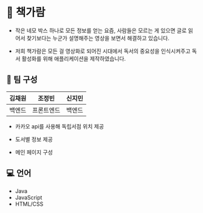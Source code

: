 # :book: 책가람
 
 - 작은 네모 박스 하나로 모든 정보를 얻는 요즘, 사람들은 모르는 게 있으면 글로 읽어서 찾기보다는 누군가 설명해주는 영상을 보면서 해결하고 있습니다.
 
 - 저희 책가람은 모든 걸 영상화로 되어진 시대에서 독서의 중요성을 인식시켜주고 독서 활성화를 위해 애플리케이션을 제작하였습니다.
 
 
## 👤 팀 구성
|김채원 | 조정빈 | 신지민 | 
| --- | --- | --- | 
| 백엔드 | 프론트엔드 | 백엔드 | 
 
- 카카오 api를 사용해 독립서점 위치 제공

- 도서별 정보 제공 

- 메인 페이지 구성

## 💻 언어
- Java
- JavaScript
- HTML/CSS
